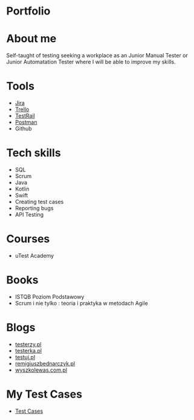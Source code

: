 # Portfolio


# About me
Self-taught of testing seeking a workplace as an Junior Manual Tester or Junior Automatation Tester where I will be able to improve my skills.

# Tools
* [Jira](https://www.atlassian.com/pl/software/jira)
* [Trello](https://trello.com)
* [TestRail](https://www.gurock.com/testrail/)
* [Postman](https://www.postman.com)
* Github

# Tech skills
* SQL
* Scrum
* Java
* Kotlin
* Swift
* Creating test cases
* Reporting bugs
* API Testing

# Courses
* uTest Academy

# Books
* ISTQB Poziom Podstawowy
* Scrum i nie tylko : teoria i praktyka w metodach Agile

# Blogs
* [testerzy.pl](https://testerzy.pl)
* [testerka.pl](https://testerka.pl)
* [testuj.pl](https://testuj.pl/blog/)
* [remigiuszbednarczyk.pl](https://remigiuszbednarczyk.pl)
* [wyszkolewas.com.pl](https://www.wyszkolewas.com.pl/blog/)

# My Test Cases
* [Test Cases](https://drive.google.com/drive/folders/10LnPq6LX8m8Fd82cjI_92yXqKbHNPR9_?usp=sharing)


